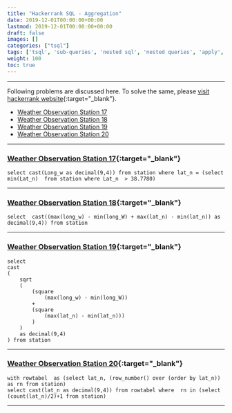 ```yaml
---
title: "Hackerrank SQL - Aggregation"
date: 2019-12-01T00:00:00+00:00
lastmod: 2019-12-01T00:00:00+00:00
draft: false
images: []
categories: ["tsql"]
tags: ['tsql', 'sub-queries', 'nested sql', 'nested queries', 'apply', 'correlated queries', 'correlated', 'sql', 'data', 'sql server', 'database']
weight: 100
toc: true
---
```


---
Following problems are discussed here. To solve the same, please [visit hackerrank website](https://www.hackerrank.com/domains/sql?filters%5Bsubdomains%5D%5B%5D=aggregation){:target="_blank"}. 

* [Weather Observation Station 17](/tsql/2019/12/01/Hackerrank-SQL-Aggregation.html#weather-observation-station-17)  
* [Weather Observation Station 18](/tsql/2019/12/01/Hackerrank-SQL-Aggregation.html#weather-observation-station-18)
* [Weather Observation Station 19](/tsql/2019/12/01/Hackerrank-SQL-Aggregation.html#weather-observation-station-19) 
* [Weather Observation Station 20](/tsql/2019/12/01/Hackerrank-SQL-Aggregation.html#weather-observation-station-20)


---

### [Weather Observation Station 17](https://www.hackerrank.com/challenges/weather-observation-station-17/problem){:target="_blank"}

```
select cast(Long_w as decimal(9,4)) from station where lat_n = (select min(Lat_n)  from station where Lat_n  > 38.7780) 
```
---




### [Weather Observation Station 18](https://www.hackerrank.com/challenges/weather-observation-station-18/problem){:target="_blank"}

```
select  cast((max(long_w) - min(long_W) + max(lat_n) - min(lat_n)) as decimal(9,4)) from station

```

---

### [Weather Observation Station 19](https://www.hackerrank.com/challenges/weather-observation-station-19/problem){:target="_blank"}

```
select  
cast
(
    sqrt
    (
        (square
            (max(long_w) - min(long_W)) 
        + 
        (square
            (max(lat_n) - min(lat_n)))
        )
    )
    as decimal(9,4)
) from station
```
---
### [Weather Observation Station 20](https://www.hackerrank.com/challenges/weather-observation-station-20/problem){:target="_blank"}

```
with rowtabel  as (select lat_n, (row_number() over (order by lat_n)) as rn from station)
select cast(lat_n as decimal(9,4)) from rowtabel where  rn in (select (count(lat_n)/2)+1 from station) 
```
---